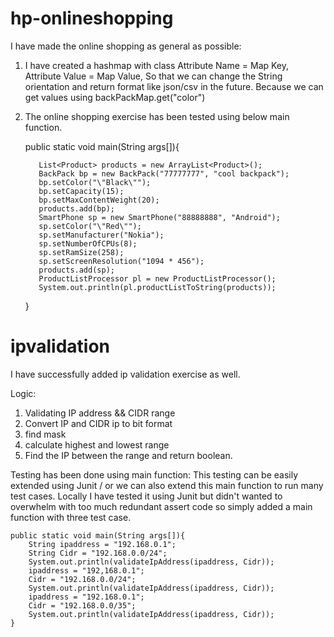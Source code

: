 # hp-onlineshopping

I have made the online shopping as general as possible:

  1. I have created a hashmap with class Attribute Name = Map Key, Attribute Value = Map Value, So that we can change the String orientation and return format like json/csv in the future. Because we can get values using backPackMap.get("color")
  2. The online shopping exercise has been tested using below main function.

        public static void main(String args[]){
        	
        	List<Product> products = new ArrayList<Product>();
        	BackPack bp = new BackPack("77777777", "cool backpack");
        	bp.setColor("\"Black\"");
        	bp.setCapacity(15);
        	bp.setMaxContentWeight(20);
        	products.add(bp);
        	SmartPhone sp = new SmartPhone("88888888", "Android");
        	sp.setColor("\"Red\"");
        	sp.setManufacturer("Nokia");
        	sp.setNumberOfCPUs(8);
        	sp.setRamSize(258);
        	sp.setScreenResolution("1094 * 456");
        	products.add(sp);
        	ProductListProcessor pl = new ProductListProcessor();
        	System.out.println(pl.productListToString(products));
        }

# ipvalidation

I have successfully added ip validation exercise as well. 

Logic:
  1. Validating IP address && CIDR range
  2. Convert IP and CIDR ip to bit format
  3. find mask
  4. calculate highest and lowest range
  5. Find the IP between the range and return boolean.

Testing has been done using main function:
This testing can be easily extended using Junit / or we can also extend this main function to run many test cases. Locally I have tested it using Junit but didn't wanted to overwhelm with too much redundant assert code so simply added a main function with three test case. 

    public static void main(String args[]){
    	String ipaddress = "192.168.0.1";
    	String Cidr = "192.168.0.0/24";
    	System.out.println(validateIpAddress(ipaddress, Cidr));
    	ipaddress = "192,168.0.1";
    	Cidr = "192.168.0.0/24";
    	System.out.println(validateIpAddress(ipaddress, Cidr));
    	ipaddress = "192.168.0.1";
    	Cidr = "192.168.0.0/35";
    	System.out.println(validateIpAddress(ipaddress, Cidr));
    }
        
